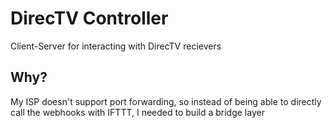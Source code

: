 # DirecTV Controller
Client-Server for interacting with DirecTV recievers

## Why?
My ISP doesn't support port forwarding, so instead of being able to directly call the webhooks with IFTTT, I needed to build a bridge layer
